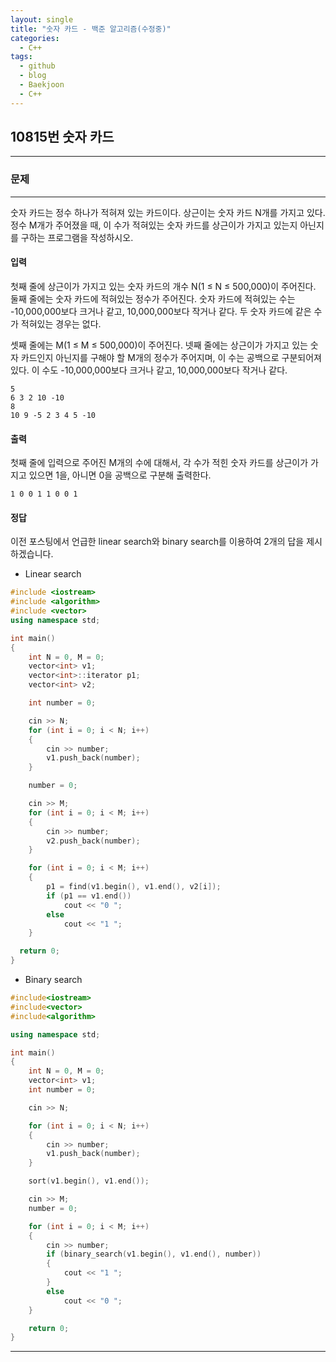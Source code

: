 ```yaml
---
layout: single
title: "숫자 카드 - 백준 알고리즘(수정중)"
categories:
  - C++
tags:
  - github
  - blog
  - Baekjoon
  - C++
---
```

## 10815번 **숫자 카드**
---

### 문제
---
  숫자 카드는 정수 하나가 적혀져 있는 카드이다. 상근이는 숫자 카드 N개를 가지고 있다. 정수 M개가 주어졌을 때, 이 수가 적혀있는 숫자 카드를 상근이가 가지고 있는지 아닌지를 구하는 프로그램을 작성하시오.

#### 입력
첫째 줄에 상근이가 가지고 있는 숫자 카드의 개수 N(1 ≤ N ≤ 500,000)이 주어진다. 둘째 줄에는 숫자 카드에 적혀있는 정수가 주어진다. 숫자 카드에 적혀있는 수는 -10,000,000보다 크거나 같고, 10,000,000보다 작거나 같다. 두 숫자 카드에 같은 수가 적혀있는 경우는 없다.

셋째 줄에는 M(1 ≤ M ≤ 500,000)이 주어진다. 넷째 줄에는 상근이가 가지고 있는 숫자 카드인지 아닌지를 구해야 할 M개의 정수가 주어지며, 이 수는 공백으로 구분되어져 있다. 이 수도 -10,000,000보다 크거나 같고, 10,000,000보다 작거나 같다.
```
5
6 3 2 10 -10
8
10 9 -5 2 3 4 5 -10
```

#### 출력
첫째 줄에 입력으로 주어진 M개의 수에 대해서, 각 수가 적힌 숫자 카드를 상근이가 가지고 있으면 1을, 아니면 0을 공백으로 구분해 출력한다.
```
1 0 0 1 1 0 0 1
```

#### 정답
이전 포스팅에서 언급한 linear search와 binary search를 이용하여 2개의 답을 제시하겠습니다.
+ Linear search

```c++
#include <iostream>
#include <algorithm>
#include <vector>
using namespace std;

int main()
{
	int N = 0, M = 0;
	vector<int> v1;
	vector<int>::iterator p1;
	vector<int> v2;

	int number = 0;

	cin >> N;
	for (int i = 0; i < N; i++)
	{
		cin >> number;
		v1.push_back(number);
	}

	number = 0;

	cin >> M;
	for (int i = 0; i < M; i++)
	{
		cin >> number;
		v2.push_back(number);
	}

	for (int i = 0; i < M; i++)
	{
		p1 = find(v1.begin(), v1.end(), v2[i]);
		if (p1 == v1.end())
			cout << "0 ";
		else
			cout << "1 ";
	}

  return 0;
}

```

+ Binary search

```c++
#include<iostream>
#include<vector>
#include<algorithm>

using namespace std;

int main()
{
	int N = 0, M = 0;
	vector<int> v1;
	int number = 0;

	cin >> N;

	for (int i = 0; i < N; i++)
	{
		cin >> number;
		v1.push_back(number);
	}

	sort(v1.begin(), v1.end());

	cin >> M;
	number = 0;

	for (int i = 0; i < M; i++)
	{
		cin >> number;
		if (binary_search(v1.begin(), v1.end(), number))
		{
			cout << "1 ";
		}
		else
			cout << "0 ";
	}

	return 0;
}
```
---
